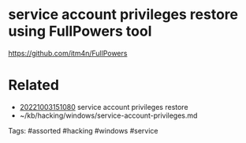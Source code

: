 # service account privileges restore using FullPowers tool
https://github.com/itm4n/FullPowers

# Related
- [20221003151080](/zet/20221003151080/README.md) service account privileges restore
- ~/kb/hacking/windows/service-account-privileges.md

Tags:
    #assorted #hacking #windows #service
